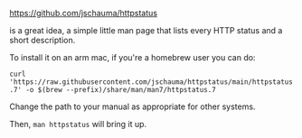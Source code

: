 https://github.com/jschauma/httpstatus

is a great idea, a simple little man page that lists every HTTP status and a short description.

To install it on an arm mac, if you're a homebrew user you can do:

`curl 'https://raw.githubusercontent.com/jschauma/httpstatus/main/httpstatus.7' -o $(brew --prefix)/share/man/man7/httpstatus.7`

Change the path to your manual as appropriate for other systems.

Then, `man httpstatus` will bring it up.